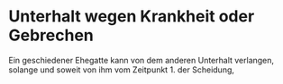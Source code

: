 # Unterhalt wegen Krankheit oder Gebrechen

Ein geschiedener Ehegatte kann von dem anderen Unterhalt verlangen, solange und soweit von ihm vom Zeitpunkt  1.
 der Scheidung,
